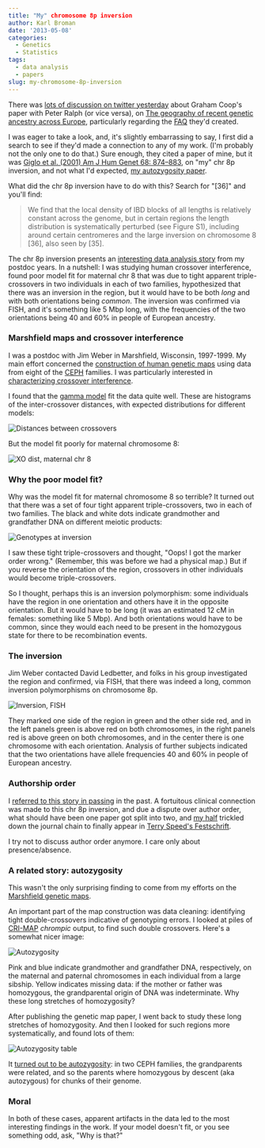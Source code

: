 ```yaml
---
title: "My" chromosome 8p inversion
author: Karl Broman
date: '2013-05-08'
categories:
  - Genetics
  - Statistics
tags:
  - data analysis
  - papers
slug: my-chromosome-8p-inversion
---
```


There was [lots of discussion on twitter yesterday](https://twitter.com/Graham_Coop/status/331882743900303360) about Graham Coop's paper with Peter Ralph (or vice versa), on [The geography of recent genetic ancestry across Europe](http://www.plosbiology.org/article/info%3Adoi%2F10.1371%2Fjournal.pbio.1001555), particularly regarding the [FAQ](http://gcbias.org/european-genealogy-faq/) they'd created.

I was eager to take a look, and, it's slightly embarrassing to say, I first did a search to see if they'd made a connection to any of my work. (I'm probably not the only one to do that.) Sure enough, they cited a paper of mine, but it was [Giglo et al. (2001) Am J Hum Genet 68: 874–883](http://www.ncbi.nlm.nih.gov/pubmed/11231899), on "my" chr 8p inversion, and not what I'd expected, [my autozygosity paper](http://www.ncbi.nlm.nih.gov/pubmed/10577902).

What did the chr 8p inversion have to do with this?  Search for "[36]" and you'll find:

<blockquote>
We find that the local density of IBD blocks of all lengths is relatively constant across the genome, but in certain regions the length distribution is systematically perturbed (see Figure S1), including around certain centromeres and the large inversion on chromosome 8 [36], also seen by [35].
</blockquote>

The chr 8p inversion presents an [interesting data analysis story](http://www.biostat.wisc.edu/~kbroman/publications/inversion.pdf) from my postdoc years.  In a nutshell: I was studying human crossover interference, found poor model fit for maternal chr 8 that was due to tight apparent triple-crossovers in two individuals in each of two families, hypothesized that there was an inversion in the region, but it would have to be both _long_ and with both orientations being _common_. The inversion was confirmed via FISH, and it's something like 5 Mbp long, with the frequencies of the two orientations being 40 and 60% in people of European ancestry.

<!-- more -->

### Marshfield maps and crossover interference

I was a postdoc with Jim Weber in Marshfield, Wisconsin, 1997-1999.  My main effort concerned the [construction of human genetic maps](http://www.ncbi.nlm.nih.gov/pubmed/9718341) using data from eight of the [CEPH](http://www.cephb.fr/en/cephdb/) families.  I was particularly interested in [characterizing crossover interference](http://www.ncbi.nlm.nih.gov/pubmed/10801387).

I found that the [gamma model](http://www.ncbi.nlm.nih.gov/pubmed/7713406) fit the data quite well.  These are histograms of the inter-crossover distances, with expected distributions for different models:

![Distances between crossovers](http://kbroman.files.wordpress.com/2013/05/xodist.jpg)

But the model fit poorly for maternal chromosome 8:

![XO dist, maternal chr 8](http://kbroman.files.wordpress.com/2013/05/xodist_chr8mat.jpg)

### Why the poor model fit?

Why was the model fit for maternal chromosome 8 so terrible?  It turned out that there was a set of four tight apparent triple-crossovers, two in each of two families.  The black and white dots indicate grandmother and grandfather DNA on different meiotic products:

![Genotypes at inversion](http://kbroman.files.wordpress.com/2013/05/inversion_genotypes.jpg)

I saw these tight triple-crossovers and thought, "Oops!  I got the marker order wrong." (Remember, this was before we had a physical map.)  But if you reverse the orientation of the region, crossovers in other individuals would become triple-crossovers.

So I thought, perhaps this is an inversion polymorphism: some individuals have the region in one orientation and others have it in the opposite orientation.  But it would have to be long (it was an estimated 12 cM in females: something like 5 Mbp).  And both orientations would have to be common, since they would each need to be present in the homozygous state for there to be recombination events.

### The inversion

Jim Weber contacted David Ledbetter, and folks in his group investigated the region and confirmed, via FISH, that there was indeed a long, common inversion polymorphisms on chromosome 8p.

![Inversion, FISH](http://kbroman.files.wordpress.com/2013/05/inversion_fish.jpg)

They marked one side of the region in green and the other side red, and in the left panels green is above red on both chromosomes, in the right panels red is above green on both chromosomes, and in the center there is one chromosome with each orientation.  Analysis of further subjects indicated that the two orientations have allele frequencies 40 and 60% in people of European ancestry.

### Authorship order

I [referred to this story in passing](http://kbroman.org/blog/2012/04/27/positive-comments-on-peer-review/) in the past.  A fortuitous clinical connection was made to this chr 8p inversion, and due a dispute over author order, what should have been one paper got split into two, and [my half](http://www.biostat.wisc.edu/~kbroman/publications/inversion.pdf) trickled down the journal chain to finally appear in [Terry Speed's Festschrift](http://projecteuclid.org/DPubS?service=UI&version=1.0&verb=Display&page=toc&handle=euclid.lnms/1215091126).

I try not to discuss author order anymore.  I care only about presence/absence.

### A related story: autozygosity

This wasn't the only surprising finding to come from my efforts on the [Marshfield genetic maps](http://research.marshfieldclinic.org/genetics/GeneticResearch/compMaps.asp).

An important part of the map construction was data cleaning: identifying tight double-crossovers indicative of genotyping errors.  I looked at piles of [CRI-MAP](http://compgen.rutgers.edu/old/multimap/crimap/) _chrompic_ output, to find such double crossovers.  Here's a somewhat nicer image:

![Autozygosity](http://kbroman.files.wordpress.com/2013/05/autozygosity.png)

Pink and blue indicate grandmother and grandfather DNA, respectively, on the maternal and paternal chromosomes in each individual from a large sibship.  Yellow indicates missing data: if the mother or father was homozygous, the grandparental origin of DNA was indeterminate.  Why these long stretches of homozygosity?

After publishing the genetic map paper, I went back to study these long stretches of homozygosity. And then I looked for such regions more systematically, and found lots of them:

![Autozygosity table](http://kbroman.files.wordpress.com/2013/05/autozyg_table.jpg)

It [turned out to be autozygosity](http://www.ncbi.nlm.nih.gov/pubmed/10577902): in two CEPH families, the grandparents were related, and so the parents where homozygous by descent (aka autozygous) for chunks of their genome.

### Moral

In both of these cases, apparent artifacts in the data led to the most interesting findings in the work. If your model doesn't fit, or you see something odd, ask, "Why is that?"
